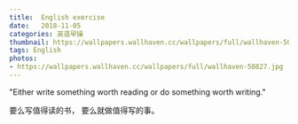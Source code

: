 ```yaml
---
title:  English exercise
date:   2018-11-05
categories: 英语早操
thumbnail: https://wallpapers.wallhaven.cc/wallpapers/full/wallhaven-50827.jpg
tags: English
photos:
- https://wallpapers.wallhaven.cc/wallpapers/full/wallhaven-50827.jpg
---
```


"Either write something worth reading or do something worth writing."
<p>要么写值得读的书， 要么就做值得写的事。</p>
